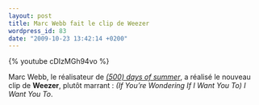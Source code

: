 ```yaml
---
layout: post
title: Marc Webb fait le clip de Weezer
wordpress_id: 83
date: "2009-10-23 13:42:14 +0200"
---
```


{% youtube cDIzMGh94vo %}

Marc Webb, le réalisateur de [_(500) days of summer_][i538], a réalisé le
nouveau clip de **Weezer**, plutôt marrant : _(If You’re Wondering If I Want You
To) I Want You To_.

[i538]: https://www.deadrooster.org/nicolas-et-max/
